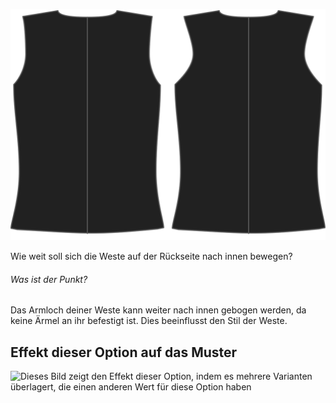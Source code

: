 ![Rückseite Ausschnitt](backinset.svg)

Wie weit soll sich die Weste auf der Rückseite nach innen bewegen?

<Note>

###### Was ist der Punkt?

Das Armloch deiner Weste kann weiter nach innen gebogen werden, da keine Ärmel an ihr befestigt ist.
Dies beeinflusst den Stil der Weste.

</Note>

## Effekt dieser Option auf das Muster

![Dieses Bild zeigt den Effekt dieser Option, indem es mehrere Varianten überlagert, die einen anderen Wert für diese Option haben](wahid\_backinset\_sample.svg "Effekt dieser Option auf das Muster")
